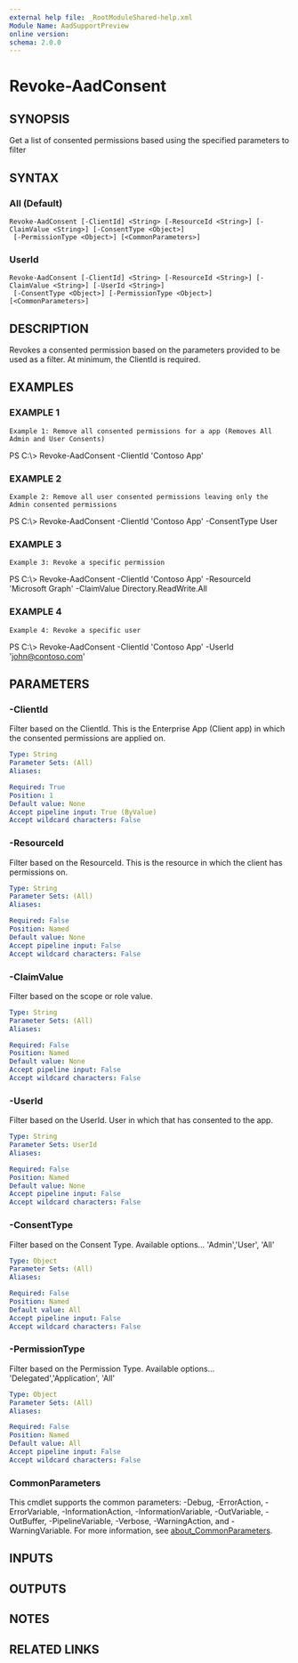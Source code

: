 ```yaml
---
external help file: _RootModuleShared-help.xml
Module Name: AadSupportPreview
online version:
schema: 2.0.0
---
```


# Revoke-AadConsent

## SYNOPSIS
Get a list of consented permissions based using the specified parameters to filter

## SYNTAX

### All (Default)
```
Revoke-AadConsent [-ClientId] <String> [-ResourceId <String>] [-ClaimValue <String>] [-ConsentType <Object>]
 [-PermissionType <Object>] [<CommonParameters>]
```

### UserId
```
Revoke-AadConsent [-ClientId] <String> [-ResourceId <String>] [-ClaimValue <String>] [-UserId <String>]
 [-ConsentType <Object>] [-PermissionType <Object>] [<CommonParameters>]
```

## DESCRIPTION
Revokes a consented permission based on the parameters provided to be used as a filter.
At minimum, the ClientId is required.

## EXAMPLES

### EXAMPLE 1
```
Example 1: Remove all consented permissions for a app (Removes All Admin and User Consents)
```

PS C:\\\> Revoke-AadConsent -ClientId 'Contoso App'

### EXAMPLE 2
```
Example 2: Remove all user consented permissions leaving only the Admin consented permissions
```

PS C:\\\> Revoke-AadConsent -ClientId 'Contoso App' -ConsentType User

### EXAMPLE 3
```
Example 3: Revoke a specific permission
```

PS C:\\\> Revoke-AadConsent -ClientId 'Contoso App' -ResourceId 'Microsoft Graph' -ClaimValue Directory.ReadWrite.All

### EXAMPLE 4
```
Example 4: Revoke a specific user
```

PS C:\\\> Revoke-AadConsent -ClientId 'Contoso App' -UserId 'john@contoso.com'

## PARAMETERS

### -ClientId
Filter based on the ClientId.
This is the Enterprise App (Client app) in which the consented permissions are applied on.

```yaml
Type: String
Parameter Sets: (All)
Aliases:

Required: True
Position: 1
Default value: None
Accept pipeline input: True (ByValue)
Accept wildcard characters: False
```

### -ResourceId
Filter based on the ResourceId.
This is the resource in which the client has permissions on.

```yaml
Type: String
Parameter Sets: (All)
Aliases:

Required: False
Position: Named
Default value: None
Accept pipeline input: False
Accept wildcard characters: False
```

### -ClaimValue
Filter based on the scope or role value.

```yaml
Type: String
Parameter Sets: (All)
Aliases:

Required: False
Position: Named
Default value: None
Accept pipeline input: False
Accept wildcard characters: False
```

### -UserId
Filter based on the UserId.
User in which that has consented to the app.

```yaml
Type: String
Parameter Sets: UserId
Aliases:

Required: False
Position: Named
Default value: None
Accept pipeline input: False
Accept wildcard characters: False
```

### -ConsentType
Filter based on the Consent Type.
Available options...
'Admin','User', 'All'

```yaml
Type: Object
Parameter Sets: (All)
Aliases:

Required: False
Position: Named
Default value: All
Accept pipeline input: False
Accept wildcard characters: False
```

### -PermissionType
Filter based on the Permission Type.
Available options...
'Delegated','Application', 'All'

```yaml
Type: Object
Parameter Sets: (All)
Aliases:

Required: False
Position: Named
Default value: All
Accept pipeline input: False
Accept wildcard characters: False
```

### CommonParameters
This cmdlet supports the common parameters: -Debug, -ErrorAction, -ErrorVariable, -InformationAction, -InformationVariable, -OutVariable, -OutBuffer, -PipelineVariable, -Verbose, -WarningAction, and -WarningVariable. For more information, see [about_CommonParameters](http://go.microsoft.com/fwlink/?LinkID=113216).

## INPUTS

## OUTPUTS

## NOTES

## RELATED LINKS
